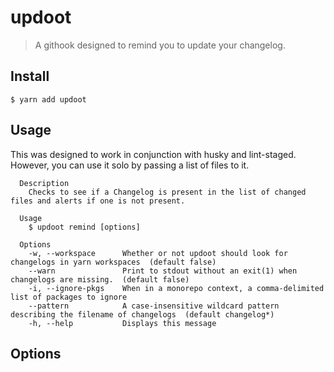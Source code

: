 # updoot

> A githook designed to remind you to update your changelog.

## Install

```
$ yarn add updoot
```

## Usage

This was designed to work in conjunction with husky and lint-staged. However, you can use it solo by passing a list of files to it.

```
  Description
    Checks to see if a Changelog is present in the list of changed files and alerts if one is not present.

  Usage
    $ updoot remind [options]

  Options
    -w, --workspace      Whether or not updoot should look for changelogs in yarn workspaces  (default false)
    --warn               Print to stdout without an exit(1) when changelogs are missing.  (default false)
    -i, --ignore-pkgs    When in a monorepo context, a comma-delimited list of packages to ignore
    --pattern            A case-insensitive wildcard pattern describing the filename of changelogs  (default changelog*)
    -h, --help           Displays this message
```

## Options
